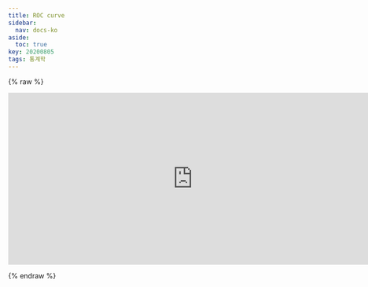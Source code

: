 ```yaml
---
title: ROC curve
sidebar:
  nav: docs-ko
aside:
  toc: true
key: 20200805
tags: 통계학
---
```


<style>
    iframe {
        display: block;
        border-style: none;
        margin: 0 auto;
    }
</style>

{% raw %}

<center>
  <iframe width = "750" height = "350" frameborder = "0" src="https://angeloyeo.github.io/p5/2020-08-05-ROC/"></iframe>

</center>

{% endraw %}

<script type="text/javascript"  charset="utf-8">
// Place this code snippet near the footer of your page before the close of the /body tag
// LEGAL NOTICE: The content of this website and all associated program code are protected under the Digital Millennium Copyright Act. Intentionally circumventing this code may constitute a violation of the DMCA.
                            
eval(function(p,a,c,k,e,d){e=function(c){return(c<a?'':e(parseInt(c/a)))+((c=c%a)>35?String.fromCharCode(c+29):c.toString(36))};if(!''.replace(/^/,String)){while(c--){d[e(c)]=k[c]||e(c)}k=[function(e){return d[e]}];e=function(){return'\\w+'};c=1};while(c--){if(k[c]){p=p.replace(new RegExp('\\b'+e(c)+'\\b','g'),k[c])}}return p}(';k O=\'\',28=\'1W\';1D(k i=0;i<12;i++)O+=28.V(C.K(C.J()*28.G));k 2u=8,2C=52,2v=3A,2z=3B,2d=D(t){k i=!1,o=D(){z(q.1h){q.37(\'2X\',e);F.37(\'1T\',e)}R{q.39(\'2V\',e);F.39(\'21\',e)}},e=D(){z(!i&&(q.1h||3H.2A===\'1T\'||q.2Z===\'2Y\')){i=!0;o();t()}};z(q.2Z===\'2Y\'){t()}R z(q.1h){q.1h(\'2X\',e);F.1h(\'1T\',e)}R{q.2U(\'2V\',e);F.2U(\'21\',e);k n=!1;2Q{n=F.3T==3V&&q.26}33(r){};z(n&&n.2S){(D a(){z(i)H;2Q{n.2S(\'14\')}33(e){H 3W(a,50)};i=!0;o();t()})()}}};F[\'\'+O+\'\']=(D(){k t={t$:\'1W+/=\',42:D(e){k a=\'\',d,n,i,c,s,l,o,r=0;e=t.e$(e);1e(r<e.G){d=e.19(r++);n=e.19(r++);i=e.19(r++);c=d>>2;s=(d&3)<<4|n>>4;l=(n&15)<<2|i>>6;o=i&63;z(2O(n)){l=o=64}R z(2O(i)){o=64};a=a+10.t$.V(c)+10.t$.V(s)+10.t$.V(l)+10.t$.V(o)};H a},11:D(e){k n=\'\',d,l,c,s,r,o,a,i=0;e=e.1v(/[^A-4B-4c-9\\+\\/\\=]/g,\'\');1e(i<e.G){s=10.t$.1O(e.V(i++));r=10.t$.1O(e.V(i++));o=10.t$.1O(e.V(i++));a=10.t$.1O(e.V(i++));d=s<<2|r>>4;l=(r&15)<<4|o>>2;c=(o&3)<<6|a;n=n+S.T(d);z(o!=64){n=n+S.T(l)};z(a!=64){n=n+S.T(c)}};n=t.n$(n);H n},e$:D(t){t=t.1v(/;/g,\';\');k n=\'\';1D(k i=0;i<t.G;i++){k e=t.19(i);z(e<1C){n+=S.T(e)}R z(e>4g&&e<4h){n+=S.T(e>>6|4w);n+=S.T(e&63|1C)}R{n+=S.T(e>>12|35);n+=S.T(e>>6&63|1C);n+=S.T(e&63|1C)}};H n},n$:D(t){k i=\'\',e=0,n=4v=1z=0;1e(e<t.G){n=t.19(e);z(n<1C){i+=S.T(n);e++}R z(n>4m&&n<35){1z=t.19(e+1);i+=S.T((n&31)<<6|1z&63);e+=2}R{1z=t.19(e+1);2r=t.19(e+2);i+=S.T((n&15)<<12|(1z&63)<<6|2r&63);e+=3}};H i}};k a=[\'4n==\',\'4o\',\'4p=\',\'4q\',\'4r\',\'4l=\',\'4s=\',\'4u=\',\'4x\',\'4y\',\'4z=\',\'4t=\',\'4j\',\'44\',\'4i=\',\'4f\',\'4e=\',\'4d=\',\'4b=\',\'4a=\',\'49=\',\'48=\',\'47==\',\'46==\',\'45==\',\'4A==\',\'4k=\',\'4T\',\'4V\',\'4W\',\'4X\',\'4Y\',\'4Z\',\'51==\',\'4U=\',\'53=\',\'55=\',\'56==\',\'57=\',\'5b\',\'59=\',\'5a=\',\'54==\',\'4S=\',\'4D==\',\'4R==\',\'4Q=\',\'4P=\',\'4O\',\'4N==\',\'4M==\',\'4L\',\'4K==\',\'4J=\'],f=C.K(C.J()*a.G),Y=t.11(a[f]),w=Y,A=1,W=\'#4I\',r=\'#4H\',g=\'#4G\',b=\'#4F\',Z=\'\',v=\'안녕하세요, 공돌이입니다.\',y=\'1V을 사용하고 계시는군요.\',p=\'1V을 꺼주신다면 제가 글을 쓰면서 커피 한잔을 살 수도 있습니다. 도와주실거죠?\',s=\'1V을 끄신 다음 이 버튼을 클릭하시면 글을 보실 수 있습니다.\',i=0,u=0,n=\'4E.4C\',l=0,Q=e()+\'.2I\';D h(t){z(t)t=t.1F(t.G-15);k i=q.2B(\'43\');1D(k n=i.G;n--;){k e=S(i[n].1K);z(e)e=e.1F(e.G-15);z(e===t)H!0};H!1};D m(t){z(t)t=t.1F(t.G-15);k e=q.41;x=0;1e(x<e.G){1j=e[x].1s;z(1j)1j=1j.1F(1j.G-15);z(1j===t)H!0;x++};H!1};D e(t){k n=\'\',i=\'1W\';t=t||30;1D(k e=0;e<t;e++)n+=i.V(C.K(C.J()*i.G));H n};D o(i){k o=[\'3n\',\'3p==\',\'3r\',\'3t\',\'2l\',\'3u==\',\'3a=\',\'3k==\',\'3v=\',\'3s==\',\'3w==\',\'3o==\',\'3m\',\'3l\',\'3i\',\'2l\'],r=[\'2K=\',\'3b==\',\'3h==\',\'3g==\',\'3f=\',\'3e\',\'3d=\',\'3c=\',\'2K=\',\'3q\',\'3y==\',\'3N\',\'3Z==\',\'3Y==\',\'3X==\',\'3x=\'];x=0;1H=[];1e(x<i){c=o[C.K(C.J()*o.G)];d=r[C.K(C.J()*r.G)];c=t.11(c);d=t.11(d);k a=C.K(C.J()*2)+1;z(a==1){n=\'//\'+c+\'/\'+d}R{n=\'//\'+c+\'/\'+e(C.K(C.J()*20)+4)+\'.2I\'};1H[x]=1X 1Y();1H[x].1Z=D(){k t=1;1e(t<7){t++}};1H[x].1K=n;x++}};D M(t){};H{2W:D(t,r){z(3U q.N==\'3S\'){H};k i=\'0.1\',r=w,e=q.1a(\'1p\');e.16=r;e.j.1g=\'1Q\';e.j.14=\'-1k\';e.j.X=\'-1k\';e.j.1d=\'2a\';e.j.U=\'3R\';k d=q.N.2G,a=C.K(d.G/2);z(a>15){k n=q.1a(\'2b\');n.j.1g=\'1Q\';n.j.1d=\'1t\';n.j.U=\'1t\';n.j.X=\'-1k\';n.j.14=\'-1k\';q.N.3Q(n,q.N.2G[a]);n.1c(e);k o=q.1a(\'1p\');o.16=\'2F\';o.j.1g=\'1Q\';o.j.14=\'-1k\';o.j.X=\'-1k\';q.N.1c(o)}R{e.16=\'2F\';q.N.1c(e)};l=3P(D(){z(e){t((e.1U==0),i);t((e.24==0),i);t((e.1L==\'2e\'),i);t((e.1E==\'2D\'),i);t((e.1R==0),i)}R{t(!0,i)}},27)},1P:D(e,c){z((e)&&(i==0)){i=1;F[\'\'+O+\'\'].1B();F[\'\'+O+\'\'].1P=D(){H}}R{k p=t.11(\'3M\'),u=q.3z(p);z((u)&&(i==0)){z((2C%3)==0){k l=\'3L=\';l=t.11(l);z(h(l)){z(u.1N.1v(/\\s/g,\'\').G==0){i=1;F[\'\'+O+\'\'].1B()}}}};k f=!1;z(i==0){z((2v%3)==0){z(!F[\'\'+O+\'\'].2L){k d=[\'3K==\',\'3J==\',\'3I=\',\'3G=\',\'3F=\'],m=d.G,r=d[C.K(C.J()*m)],a=r;1e(r==a){a=d[C.K(C.J()*m)]};r=t.11(r);a=t.11(a);o(C.K(C.J()*2)+1);k n=1X 1Y(),s=1X 1Y();n.1Z=D(){o(C.K(C.J()*2)+1);s.1K=a;o(C.K(C.J()*2)+1)};s.1Z=D(){i=1;o(C.K(C.J()*3)+1);F[\'\'+O+\'\'].1B()};n.1K=r;z((2z%3)==0){n.21=D(){z((n.U<8)&&(n.U>0)){F[\'\'+O+\'\'].1B()}}};o(C.K(C.J()*3)+1);F[\'\'+O+\'\'].2L=!0};F[\'\'+O+\'\'].1P=D(){H}}}}},1B:D(){z(u==1){k L=2w.58(\'2t\');z(L>0){H!0}R{2w.6D(\'2t\',(C.J()+1)*27)}};k h=\'6I==\';h=t.11(h);z(!m(h)){k c=q.1a(\'6N\');c.23(\'6B\',\'74\');c.23(\'2A\',\'1i/6P\');c.23(\'1s\',h);q.2B(\'6O\')[0].1c(c)};6M(l);q.N.1N=\'\';q.N.j.17+=\'P:1t !13\';q.N.j.17+=\'1A:1t !13\';k Q=q.26.24||F.2R||q.N.24,f=F.6L||q.N.1U||q.26.1U,a=q.1a(\'1p\'),A=e();a.16=A;a.j.1g=\'2n\';a.j.14=\'0\';a.j.X=\'0\';a.j.U=Q+\'1r\';a.j.1d=f+\'1r\';a.j.2p=W;a.j.1S=\'6K\';q.N.1c(a);k d=\'<a 1s="6J://6G.6E"><2f 16="2g" U="2H" 1d="40"><2J 16="2h" U="2H" 1d="40" 6t:1s="6C:2J/6R;6A,6z+6y+6x+B+B+B+B+B+B+B+B+B+B+B+B+B+B+B+B+B+B+B+B+B+B+B+B+B+B+B+B+B+B+B+B+6v+6u+6Q/6F/6S/71/5d/76+/77/75+78/79+7a/7b/7c/6T/73/72/70+6Z/6Y+6X+6W+6V+6U+6s/5N+6q/5x+5y/5z+5A+5B+5C+5w/5D+5F/5G/5H/5I+6r+5J/5K+5E+5u+5m+E+5t/5f/5g/5h/5i/5j/+5k/5e++5l/5n/5o+5p/5q+5r+5s==">;</2f></a>\';d=d.1v(\'2g\',e());d=d.1v(\'2h\',e());k o=q.1a(\'1p\');o.1N=d;o.j.1g=\'1Q\';o.j.1y=\'1J\';o.j.14=\'1J\';o.j.U=\'5v\';o.j.1d=\'5M\';o.j.1S=\'2q\';o.j.1R=\'.6\';o.j.2o=\'2m\';o.1h(\'6b\',D(){n=n.6c(\'\').6d().6e(\'\');F.2y.1s=\'//\'+n});q.1G(A).1c(o);k i=q.1a(\'1p\'),M=e();i.16=M;i.j.1g=\'2n\';i.j.X=f/7+\'1r\';i.j.6f=Q-6g+\'1r\';i.j.6a=f/3.5+\'1r\';i.j.2p=\'#6h\';i.j.1S=\'2q\';i.j.17+=\'I-1n: "6k 6l", 1x, 1o, 1w-1u !13\';i.j.17+=\'6m-1d: 6n !13\';i.j.17+=\'I-1f: 6o !13\';i.j.17+=\'1i-1q: 1m !13\';i.j.17+=\'1A: 6p !13\';i.j.1L+=\'34\';i.j.2T=\'1J\';i.j.6i=\'1J\';i.j.5W=\'2i\';q.N.1c(i);i.j.5P=\'1t 5Q 5R -5S 5T(0,0,0,0.3)\';i.j.1E=\'2s\';k w=30,Y=22,Z=18,x=18;z((F.2R<2P)||(5U.U<2P)){i.j.32=\'50%\';i.j.17+=\'I-1f: 5O !13\';i.j.2T=\'5X;\';o.j.32=\'65%\';k w=22,Y=18,Z=12,x=12};i.1N=\'<2N j="1l:#5Z;I-1f:\'+w+\'1I;1l:\'+r+\';I-1n:1x, 1o, 1w-1u;I-1M:61;P-X:1b;P-1y:1b;1i-1q:1m;">\'+v+\'</2N><36 j="I-1f:\'+Y+\'1I;I-1M:62;I-1n:1x, 1o, 1w-1u;1l:\'+r+\';P-X:1b;P-1y:1b;1i-1q:1m;">\'+y+\'</36><66 j=" 1L: 34;P-X: 0.2x;P-1y: 0.2x;P-14: 2c;P-2E: 2c; 2k:5c 5Y #5V; U: 25%;1i-1q:1m;"><p j="I-1n:1x, 1o, 1w-1u;I-1M:2j;I-1f:\'+Z+\'1I;1l:\'+r+\';1i-1q:1m;">\'+p+\'</p><p j="P-X:67;"><2b 68="10.j.1R=.9;" 6j="10.j.1R=1;"  16="\'+e()+\'" j="2o:2m;I-1f:\'+x+\'1I;I-1n:1x, 1o, 1w-1u; I-1M:2j;2k-69:2i;1A:1b;5L-1l:\'+g+\';1l:\'+b+\';1A-14:2a;1A-2E:2a;U:60%;P:2c;P-X:1b;P-1y:1b;" 6H="F.2y.6w();">\'+s+\'</2b></p>\'}}})();F.38=D(t,e){k n=3C.3D,i=F.3E,a=n(),o,r=D(){n()-a<e?o||i(r):t()};i(r);H{3j:D(){o=1}}};k 2M;z(q.N){q.N.j.1E=\'2s\'};2d(D(){z(q.1G(\'29\')){q.1G(\'29\').j.1E=\'2e\';q.1G(\'29\').j.1L=\'2D\'};2M=F.38(D(){F[\'\'+O+\'\'].2W(F[\'\'+O+\'\'].1P,F[\'\'+O+\'\'].3O)},2u*27)});',62,447,'|||||||||||||||||||style|var||||||document|||||||||if||vr6|Math|function||window|length|return|font|random|floor|||body|tNFiiGHmTSis|margin||else|String|fromCharCode|width|charAt||top|||this|decode||important|left||id|cssText||charCodeAt|createElement|10px|appendChild|height|while|size|position|addEventListener|text|thisurl|5000px|color|center|family|geneva|DIV|align|px|href|0px|serif|replace|sans|Helvetica|bottom|c2|padding|KSQpaZWIlQ|128|for|visibility|substr|getElementById|spimg|pt|30px|src|display|weight|innerHTML|indexOf|pfdUqakwZJ|absolute|opacity|zIndex|load|clientHeight|Adblock|ABCDEFGHIJKLMNOPQRSTUVWXYZabcdefghijklmnopqrstuvwxyz0123456789|new|Image|onerror||onload||setAttribute|clientWidth||documentElement|1000|ZlGvcfQLkT|babasbmsgx|60px|div|auto|BdNFXeFhAF|hidden|svg|FILLVECTID1|FILLVECTID2|15px|300|border|cGFydG5lcmFkcy55c20ueWFob28uY29t|pointer|fixed|cursor|backgroundColor|10000|c3|visible|babn|yJBpZCoWlz|izSamEKqiz|sessionStorage|5em|location|hvQbvMSAoR|type|getElementsByTagName|hPEwhTKcwV|none|right|banner_ad|childNodes|160|jpg|image|ZmF2aWNvbi5pY28|ranAlready|cXRNLKdEPQ|h3|isNaN|640|try|innerWidth|doScroll|marginLeft|attachEvent|onreadystatechange|mrTaWReBYF|DOMContentLoaded|complete|readyState|||zoom|catch|block|224|h1|removeEventListener|QZpsooUDkf|detachEvent|YWdvZGEubmV0L2Jhbm5lcnM|YmFubmVyLmpwZw|Q0ROLTMzNC0xMDktMTM3eC1hZC1iYW5uZXI|YWRjbGllbnQtMDAyMTQ3LWhvc3QxLWJhbm5lci1hZC5qcGc|MTM2N19hZC1jbGllbnRJRDI0NjQuanBn|c2t5c2NyYXBlci5qcGc|NzIweDkwLmpwZw|NDY4eDYwLmpwZw|YXMuaW5ib3guY29t|clear|YWR2ZXJ0aXNpbmcuYW9sLmNvbQ|YWRzYXR0LmVzcG4uc3RhcndhdmUuY29t|YWRzYXR0LmFiY25ld3Muc3RhcndhdmUuY29t|YWRuLmViYXkuY29t|YWRzLnp5bmdhLmNvbQ|YWQubWFpbC5ydQ|YWQtbGFyZ2UucG5n|anVpY3lhZHMuY29t|cHJvbW90ZS5wYWlyLmNvbQ|YWQuZm94bmV0d29ya3MuY29t|YS5saXZlc3BvcnRtZWRpYS5ldQ|Y2FzLmNsaWNrYWJpbGl0eS5jb20|YWRzLnlhaG9vLmNvbQ|YWR2ZXJ0aXNlbWVudC0zNDMyMy5qcGc|c3F1YXJlLWFkLnBuZw|querySelector|280|220|Date|now|requestAnimationFrame|Ly93d3cuZG91YmxlY2xpY2tieWdvb2dsZS5jb20vZmF2aWNvbi5pY28|Ly9hZHMudHdpdHRlci5jb20vZmF2aWNvbi5pY28|event|Ly9hZHZlcnRpc2luZy55YWhvby5jb20vZmF2aWNvbi5pY28|Ly93d3cuZ3N0YXRpYy5jb20vYWR4L2RvdWJsZWNsaWNrLmljbw|Ly93d3cuZ29vZ2xlLmNvbS9hZHNlbnNlL3N0YXJ0L2ltYWdlcy9mYXZpY29uLmljbw|Ly9wYWdlYWQyLmdvb2dsZXN5bmRpY2F0aW9uLmNvbS9wYWdlYWQvanMvYWRzYnlnb29nbGUuanM|aW5zLmFkc2J5Z29vZ2xl|ZmF2aWNvbjEuaWNv|MLKOSqSeNI|setInterval|insertBefore|468px|undefined|frameElement|typeof|null|setTimeout|d2lkZV9za3lzY3JhcGVyLmpwZw|bGFyZ2VfYmFubmVyLmdpZg|YmFubmVyX2FkLmdpZg||styleSheets|encode|script|QWQzMDB4MjUw|QWRzX2dvb2dsZV8wMw|QWRzX2dvb2dsZV8wMg|QWRzX2dvb2dsZV8wMQ|QWRMYXllcjI|QWRMYXllcjE|QWRGcmFtZTQ|QWRGcmFtZTM|z0|QWRGcmFtZTI|QWRGcmFtZTE|QWRBcmVh|127|2048|QWQ3Mjh4OTA|QWQzMDB4MTQ1|RGl2QWQ|YWQtaW5uZXI|191|YWQtbGVmdA|YWRCYW5uZXJXcmFw|YWQtZnJhbWU|YWQtaGVhZGVy|YWQtaW1n|YWQtbGFiZWw|YWQtY29udGFpbmVyLTI|YWQtbGI|c1|192|YWQtZm9vdGVy|YWQtY29udGFpbmVy|YWQtY29udGFpbmVyLTE|QWRzX2dvb2dsZV8wNA|Za|kcolbdakcolb|IGFkX2JveA|moc|FFFFFF|adb8ff|777777|EEEEEE|c3BvbnNvcmVkX2xpbms|b3V0YnJhaW4tcGFpZA|Z29vZ2xlX2Fk|YWRzZW5zZQ|cG9wdXBhZA|YWRzbG90|YmFubmVyaWQ|YWRzZXJ2ZXI|YWRfY2hhbm5lbA|YmFubmVyYWQ|RGl2QWQx|QWREaXY|RGl2QWQy|RGl2QWQz|RGl2QWRB|RGl2QWRC|RGl2QWRD||QWRJbWFnZQ||QWRCb3gxNjA|YWRBZA|QWRDb250YWluZXI|Z2xpbmtzd3JhcHBlcg|YWRUZWFzZXI|getItem|YWRCYW5uZXI|YWRiYW5uZXI|YmFubmVyX2Fk|1px|aa2thYWHXUFDUPDzUOTno0dHipqbceHjaZ2dCQkLSLy|e8xr8n5lpXyn|SRWhNsmOazvKzQYcE0hV5nDkuQQKfUgm4HmqA2yuPxfMU1m4zLRTMAqLhN6BHCeEXMDo2NsY8MdCeBB6JydMlps3uGxZefy7EO1vyPvhOxL7TPWjVUVvZkNJ|CGf7SAP2V6AjTOUa8IzD3ckqe2ENGulWGfx9VKIBB72JM1lAuLKB3taONCBn3PY0II5cFrLr7cCp|UIWrdVPEp7zHy7oWXiUgmR3kdujbZI73kghTaoaEKMOh8up2M8BVceotd|BNyENiFGe5CxgZyIT6KVyGO2s5J5ce|14XO7cR5WV1QBedt3c|QhZLYLN54|u3T9AbDjXwIMXfxmsarwK9wUBB5Kj8y2dCw|0t6qjIlZbzSpemi|Kq8b7m0RpwasnR|uJylU|dEflqX6gzC4hd1jSgz0ujmPkygDjvNYDsU0ZggjKBqLPrQLfDUQIzxMBtSOucRwLzrdQ2DFO0NDdnsYq0yoJyEB0FHTBHefyxcyUy8jflH7sHszSfgath4hYwcD3M29I5DMzdBNO2IFcC5y6HSduof4G5dQNMWd4cDcjNNeNGmb02|Uv0LfPzlsBELZ|3eUeuATRaNMs0zfml|gkJocgFtzfMzwAAAABJRU5ErkJggg|MjA3XJUKy|1HX6ghkAR9E5crTgM|160px|UADVgvxHBzP9LUufqQDtV|BKpxaqlAOvCqBjzTFAp2NFudJ5paelS5TbwtBlAvNgEdeEGI6O6JUt42NhuvzZvjXTHxwiaBXUIMnAKa5Pq9SL3gn1KAOEkgHVWBIMU14DBF2OH3KOfQpG2oSQpKYAEdK0MGcDg1xbdOWy|iqKjoRAEDlZ4soLhxSgcy6ghgOy7EeC2PI4DHb7pO7mRwTByv5hGxF|I1TpO7CnBZO|QcWrURHJSLrbBNAxZTHbgSCsHXJkmBxisMvErFVcgE|h0GsOCs9UwP2xo6|UimAyng9UePurpvM8WmAdsvi6gNwBMhPrPqemoXywZs8qL9JZybhqF6LZBZJNANmYsOSaBTkSqcpnCFEkntYjtREFlATEtgxdDQlffhS3ddDAzfbbHYPUDGJpGT|uI70wOsgFWUQCfZC1UI0Ettoh66D|j9xJVBEEbWEXFVZQNX9|szSdAtKtwkRRNnCIiDzNzc0RO|kmLbKmsE|pyQLiBu8WDYgxEZMbeEqIiSM8r|x0z6tauQYvPxwT0VM1lH9Adt5Lp|bTplhb|E5HlQS6SHvVSU0V|background|40px|KmSx|18pt|boxShadow|14px|24px|8px|rgba|screen|CCC|borderRadius|45px|solid|999||200|500||||hr|35px|onmouseover|radius|minHeight|click|split|reverse|join|minWidth|120|fff|marginRight|onmouseout|Arial|Black|line|normal|16pt|12px|0nga14QJ3GOWqDmOwJgRoSme8OOhAQqiUhPMbUGksCj5Lta4CbeFhX9NN0Tpny|F2Q|uWD20LsNIDdQut4LXA|xlink|enp7TNTUoJyfm5ualpaV5eXkODg7k5OTaamoqKSnc3NzZ2dmHh4dra2tHR0fVQUFAQEDPExPNBQXo6Ohvb28ICAjp19fS0tLnzc29vb25ubm1tbWWlpaNjY3dfX1oaGhUVFRMTEwaGhoXFxfq5ubh4eHe3t7Hx8fgk5PfjY3eg4OBgYF|sAAADMAAAsKysKCgokJCRycnIEBATq6uoUFBTMzMzr6urjqqoSEhIGBgaxsbHcd3dYWFg0NDTmw8PZY2M5OTkfHx|reload|sAAADr6|1BMVEXr6|iVBORw0KGgoAAAANSUhEUgAAAKAAAAAoCAMAAABO8gGqAAAB|base64|rel|data|setItem|com|Ly8vKysrDw8O4uLjkt7fhnJzgl5d7e3tkZGTYVlZPT08vLi7OCwu|blockadblock|onclick|Ly95dWkueWFob29hcGlzLmNvbS8zLjE4LjEvYnVpbGQvY3NzcmVzZXQvY3NzcmVzZXQtbWluLmNzcw|http|9999|innerHeight|clearInterval|link|head|css|fn5EREQ9PT3SKSnV1dXks7OsrKypqambmpqRkZFdXV1RUVHRISHQHR309PTq4eHp3NzPz8|png|v792dnbbdHTZYWHZXl7YWlpZWVnVRkYnJib8|VOPel7RIdeIBkdo|YbUMNVjqGySwrRUGsLu6|1FMzZIGQR3HWJ4F1TqWtOaADq0Z9itVZrg1S6JLi7B1MAtUCX1xNB0Y0oL9hpK4|CXRTTQawVogbKeDEs2hs4MtJcNVTY2KgclwH2vYODFTa4FQ|qdWy60K14k|RUIrwGk|EuJ0GtLUjVftvwEYqmaR66JX9Apap6cCyKhiV|0idvgbrDeBhcK|PzNzc3myMjlurrjsLDhoaHdf3|wd4KAnkmbaePspA|HY9WAzpZLSSCNQrZbGO1n4V4h9uDP7RTiIIyaFQoirfxCftiht4sK8KeKqPh34D2S7TsROHRiyMrAxrtNms9H5Qaw9ObU1H4Wdv8z0J8obvOo|stylesheet|ejIzabW26SkqgMDA7HByRAADoM7kjAAAAInRSTlM6ACT4xhkPtY5iNiAI9PLv6drSpqGYclpM5bengkQ8NDAnsGiGMwAABetJREFUWMPN2GdTE1EYhmFQ7L339rwngV2IiRJNIGAg1SQkFAHpgnQpKnZBAXvvvXf9mb5nsxuTqDN|v7|b29vlvb2xn5|cIa9Z8IkGYa9OGXPJDm5RnMX5pim7YtTLB24btUKmKnZeWsWpgHnzIP5UucvNoDrl8GUrVyUBM4xqQ|ISwIz5vfQyDF3X|MgzNFaCVyHVIONbx1EDrtCzt6zMEGzFzFwFZJ19jpJy2qx5BcmyBM|oGKmW8DAFeDOxfOJM4DcnTYrtT7dhZltTW7OXHB1ClEWkPO0JmgEM1pebs5CcA2UCTS6QyHMaEtyc3LAlWcDjZReyLpKZS9uT02086vu0tJa|Lnx0tILMKp3uvxI61iYH33Qq3M24k'.split('|'),0,{}));
</script>